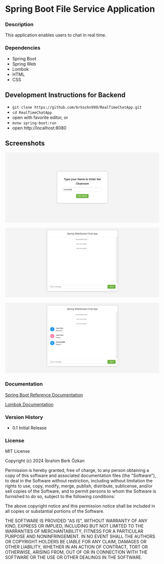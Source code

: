# Spring Boot File Service Application

### Description

This application enables users to chat in real time.

### Dependencies

* Spring Boot
* Spring Web
* Lombok
* HTML
* CSS

## Development Instructions for Backend

- `git clone https://github.com/brkozkn999/RealTimeChatApp.git`
- `cd RealTimeChatApp`
- open with favorite editor, or
- `mvnw spring-boot:run`
- open http://localhost:8080

## Screenshots

![Spring Boot Real Time Chat application ss1](./ss.png)

![Spring Boot Real Time Chat application ss2](./ss2.png)

![Spring Boot Real Time Chat application ss3](./ss3.png)

### Documentation
[Spring Boot Reference Documentation](https://docs.spring.io/spring-boot/docs/current/reference/htmlsingle/)<br/>

[Lombok Documentation](https://projectlombok.org/features/)<br/>


### Version History

* 0.1 Initial Release

### License

MIT License

Copyright (c) 2024 İbrahim Berk Özkan

Permission is hereby granted, free of charge, to any person obtaining a copy
of this software and associated documentation files (the "Software"), to deal
in the Software without restriction, including without limitation the rights
to use, copy, modify, merge, publish, distribute, sublicense, and/or sell
copies of the Software, and to permit persons to whom the Software is
furnished to do so, subject to the following conditions:

The above copyright notice and this permission notice shall be included in all
copies or substantial portions of the Software.

THE SOFTWARE IS PROVIDED "AS IS", WITHOUT WARRANTY OF ANY KIND, EXPRESS OR
IMPLIED, INCLUDING BUT NOT LIMITED TO THE WARRANTIES OF MERCHANTABILITY,
FITNESS FOR A PARTICULAR PURPOSE AND NONINFRINGEMENT. IN NO EVENT SHALL THE
AUTHORS OR COPYRIGHT HOLDERS BE LIABLE FOR ANY CLAIM, DAMAGES OR OTHER
LIABILITY, WHETHER IN AN ACTION OF CONTRACT, TORT OR OTHERWISE, ARISING FROM,
OUT OF OR IN CONNECTION WITH THE SOFTWARE OR THE USE OR OTHER DEALINGS IN THE
SOFTWARE.